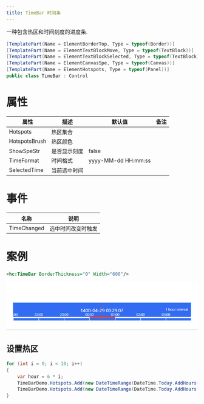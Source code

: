 ```yaml
---
title: TimeBar 时间条
---
```


一种包含热区和时间刻度的进度条.

```cs
[TemplatePart(Name = ElementBorderTop, Type = typeof(Border))]
[TemplatePart(Name = ElementTextBlockMove, Type = typeof(TextBlock))]
[TemplatePart(Name = ElementTextBlockSelected, Type = typeof(TextBlock))]
[TemplatePart(Name = ElementCanvasSpe, Type = typeof(Canvas))]
[TemplatePart(Name = ElementHotspots, Type = typeof(Panel))]
public class TimeBar : Control
```

# 属性

|属性|描述|默认值|备注|
|-|-|-|-|
|Hotspots|热区集合|||
|HotspotsBrush|热区颜色|||
|ShowSpeStr|是否显示刻度|false||
|TimeFormat|时间格式|yyyy-MM-dd HH:mm:ss||
|SelectedTime|当前选中时间||||

# 事件

|名称|说明|
|-|-|
| TimeChanged | 选中时间改变时触发 |

# 案例

```xml
<hc:TimeBar BorderThickness="0" Width="600"/>
```

![TimeBar](https://raw.githubusercontent.com/HandyOrg/HandyOrgResource/master/HandyControl/Resources/TimeBar.gif)

## 设置热区

```cs
for (int i = 0; i < 10; i++)
{
    var hour = 6 * i;
    TimeBarDemo.Hotspots.Add(new DateTimeRange(DateTime.Today.AddHours(hour), DateTime.Today.AddHours(hour + 1)));
    TimeBarDemo.Hotspots.Add(new DateTimeRange(DateTime.Today.AddHours(-hour), DateTime.Today.AddHours(-hour + 1)));
}
```